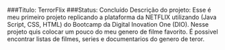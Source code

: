
###Titulo: TerrorFlix
###Status: Concluído 
Descrição do projeto: Esse é meu primeiro projeto replicando a plataforma da NETFLIX utilizando (Java Script, CSS, HTML) do Bootcamp da Digital Inovation One (DIO).
Nesse projeto quis colocar um pouco do meu genero de filme favorito. É possivel encontrar  listas de filmes, series e documentarios do genero de teror.


